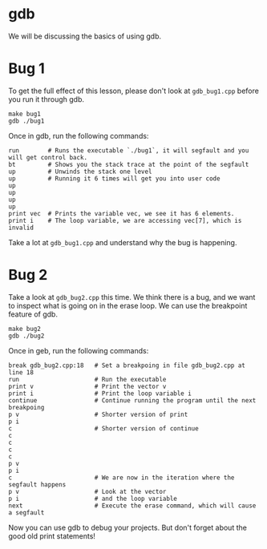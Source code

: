 # gdb

We will be discussing the basics of using gdb.

# Bug 1

To get the full effect of this lesson, please don't look at `gdb_bug1.cpp` before you run it through gdb.

```
make bug1
gdb ./bug1
```

Once in gdb, run the following commands:

```
run        # Runs the executable `./bug1`, it will segfault and you will get control back.
bt         # Shows you the stack trace at the point of the segfault
up         # Unwinds the stack one level
up         # Running it 6 times will get you into user code
up
up
up
up
print vec  # Prints the variable vec, we see it has 6 elements.
print i    # The loop variable, we are accessing vec[7], which is invalid
```

Take a lot at `gdb_bug1.cpp` and understand why the bug is happening.

# Bug 2

Take a look at `gdb_bug2.cpp` this time.
We think there is a bug, and we want to inspect what is going on in the erase loop.
We can use the breakpoint feature of gdb.

```
make bug2
gdb ./bug2
```

Once in geb, run the following commands:

```
break gdb_bug2.cpp:18   # Set a breakpoing in file gdb_bug2.cpp at line 18
run                     # Run the executable
print v                 # Print the vector v
print i                 # Print the loop variable i
continue                # Continue running the program until the next breakpoing
p v                     # Shorter version of print
p i
c                       # Shorter version of continue
c
c
c
c
p v
p i
c                       # We are now in the iteration where the segfault happens
p v                     # Look at the vector
p i                     # and the loop variable
next                    # Execute the erase command, which will cause a segfault
```

Now you can use gdb to debug your projects.
But don't forget about the good old print statements!
